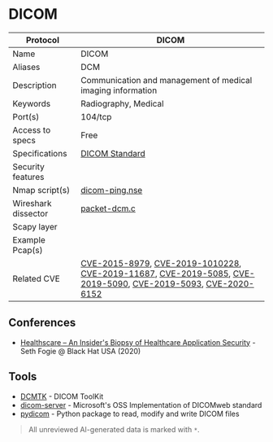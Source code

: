# DICOM

| Protocol | DICOM |
|---|---|
| Name | DICOM |
| Aliases | DCM |
| Description | Communication and management of medical imaging information |
| Keywords | Radiography, Medical |
| Port(s) | 104/tcp |
| Access to specs | Free |
| Specifications | [DICOM Standard](https://www.dicomstandard.org/current/) |
| Security features |  |
| Nmap script(s) | [dicom-ping.nse](https://nmap.org/nsedoc/scripts/dicom-ping.html) |
| Wireshark dissector | [packet-dcm.c](https://github.com/wireshark/wireshark/blob/master/epan/dissectors/packet-dcm.c) |
| Scapy layer |  |
| Example Pcap(s) |  |
| Related CVE | [CVE-2015-8979](https://nvd.nist.gov/vuln/detail/CVE-2015-8979), [CVE-2019-1010228](https://nvd.nist.gov/vuln/detail/CVE-2019-1010228), [CVE-2019-11687](https://nvd.nist.gov/vuln/detail/CVE-2019-11687), [CVE-2019-5085](https://nvd.nist.gov/vuln/detail/CVE-2019-5085), [CVE-2019-5090](https://nvd.nist.gov/vuln/detail/CVE-2019-5090), [CVE-2019-5093](https://nvd.nist.gov/vuln/detail/CVE-2019-5093), [CVE-2020-6152](https://nvd.nist.gov/vuln/detail/CVE-2020-6152) |

## Conferences
- [Healthscare – An Insider's Biopsy of Healthcare Application Security](https://www.youtube.com/watch?v=33dQhsIcp7U) - Seth Fogie @ Black Hat USA (2020)
## Tools
- [DCMTK](https://dcmtk.org/en/) - DICOM ToolKit
- [dicom-server](https://github.com/microsoft/dicom-server) - Microsoft's OSS Implementation of DICOMweb standard
- [pydicom](https://github.com/pydicom/pydicom) - Python package to read, modify and write DICOM files

> All unreviewed AI-generated data is marked with `*`.
